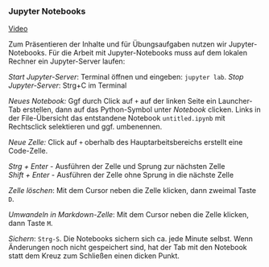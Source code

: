 ### Jupyter Notebooks

[Video](https://youtu.be/FRTIJix-j3c?si=1Ko2M0CCSKNqtamw)

Zum Präsentieren der Inhalte und für Übungsaufgaben nutzen wir Jupyter-Notebooks.
Für die Arbeit mit Jupyter-Notebooks muss auf dem lokalen Rechner ein Jupyter-Server laufen:

*Start Jupyter-Server*: Terminal öffnen und eingeben: ```jupyter lab```.
*Stop Jupyter-Server*:  Strg+C im Terminal

*Neues Notebook:* Ggf durch Click auf ```+``` auf der linken Seite ein Launcher-Tab erstellen, dann auf das Python-Symbol unter *Notebook* clicken. Links in der File-Übersicht das entstandene Notebook ```untitled.ipynb``` mit Rechtsclick selektieren und ggf. umbenennen.


*Neue Zelle:* Click auf ```+``` oberhalb des Hauptarbeitsbereichs erstellt eine Code-Zelle.

*Strg + Enter* - Ausführen der Zelle und Sprung zur nächsten Zelle <br>
*Shift + Enter* - Ausführen der Zelle ohne Sprung in die nächste Zelle


*Zelle löschen*: Mit dem Cursor neben die Zelle klicken, dann zweimal Taste ```D```. 

*Umwandeln in Markdown-Zelle*: Mit dem Cursor neben die Zelle klicken, dann Taste ```M```. 

*Sichern*: `Strg-S`. Die Notebooks sichern sich ca. jede Minute selbst. 
Wenn Änderungen noch nicht gespeichert sind, hat der Tab mit den Notebook statt dem Kreuz zum Schließen einen dicken Punkt.





